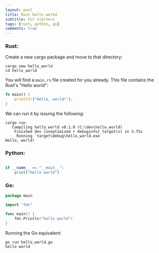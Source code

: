 ```yaml
---
layout: post
title: Rust hello workd
subtitle: For starters
tags: [rust, python, go]
comments: true
---
```


### Rust:

Create a new cargo package and move to that directory:

```
cargo new hello_world
cd hello_world
```
You will find a `main.rs` file created for you already. This file contains the Rust's "Hello world":

```rust
fn main() {
    println!("Hello, world!");
}
```

We can run it by issuing the following:

```
cargo run
   Compiling hello_world v0.1.0 (C:\dev\hello_world)
    Finished dev [unoptimized + debuginfo] target(s) in 3.75s
     Running `target\debug\hello_world.exe`
Hello, world!
```


### Python:

```python

if __name__ == "__main__":
    print("Hello world")
```



### Go:


```go
package main

import "fmt"

func main() {
    fmt.Println("hello world")
}
```

Running the Go equivalent:

```
go run hello_world.go
hello world
```
